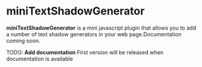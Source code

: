 # miniTextShadowGenerator
**miniTextShadowGenerator** is a mini javascript plugin that allows you to add a number of text shadow generators in your web page.Documentation coming soon.

TODO:
**Add documentation**
First version will be released when documentation is available